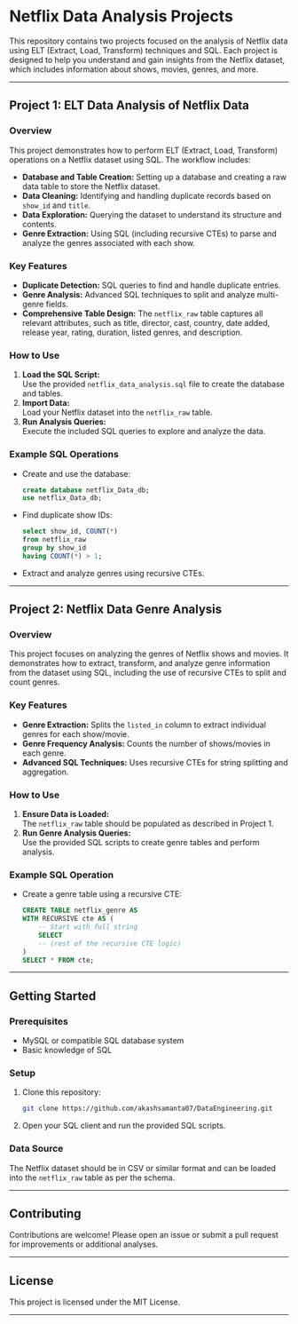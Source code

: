 # Netflix Data Analysis Projects

This repository contains two projects focused on the analysis of Netflix data using ELT (Extract, Load, Transform) techniques and SQL. Each project is designed to help you understand and gain insights from the Netflix dataset, which includes information about shows, movies, genres, and more.

---

## Project 1: ELT Data Analysis of Netflix Data

### Overview

This project demonstrates how to perform ELT (Extract, Load, Transform) operations on a Netflix dataset using SQL. The workflow includes:

- **Database and Table Creation:** Setting up a database and creating a raw data table to store the Netflix dataset.
- **Data Cleaning:** Identifying and handling duplicate records based on `show_id` and `title`.
- **Data Exploration:** Querying the dataset to understand its structure and contents.
- **Genre Extraction:** Using SQL (including recursive CTEs) to parse and analyze the genres associated with each show.

### Key Features

- **Duplicate Detection:** SQL queries to find and handle duplicate entries.
- **Genre Analysis:** Advanced SQL techniques to split and analyze multi-genre fields.
- **Comprehensive Table Design:** The `netflix_raw` table captures all relevant attributes, such as title, director, cast, country, date added, release year, rating, duration, listed genres, and description.

### How to Use

1. **Load the SQL Script:**  
   Use the provided `netflix_data_analysis.sql` file to create the database and tables.
2. **Import Data:**  
   Load your Netflix dataset into the `netflix_raw` table.
3. **Run Analysis Queries:**  
   Execute the included SQL queries to explore and analyze the data.

### Example SQL Operations

- Create and use the database:
  ```sql
  create database netflix_Data_db;
  use netflix_Data_db;
  ```
- Find duplicate show IDs:
  ```sql
  select show_id, COUNT(*) 
  from netflix_raw
  group by show_id 
  having COUNT(*) > 1;
  ```
- Extract and analyze genres using recursive CTEs.

---

## Project 2: Netflix Data Genre Analysis

### Overview

This project focuses on analyzing the genres of Netflix shows and movies. It demonstrates how to extract, transform, and analyze genre information from the dataset using SQL, including the use of recursive CTEs to split and count genres.

### Key Features

- **Genre Extraction:** Splits the `listed_in` column to extract individual genres for each show/movie.
- **Genre Frequency Analysis:** Counts the number of shows/movies in each genre.
- **Advanced SQL Techniques:** Uses recursive CTEs for string splitting and aggregation.

### How to Use

1. **Ensure Data is Loaded:**  
   The `netflix_raw` table should be populated as described in Project 1.
2. **Run Genre Analysis Queries:**  
   Use the provided SQL scripts to create genre tables and perform analysis.

### Example SQL Operation

- Create a genre table using a recursive CTE:
  ```sql
  CREATE TABLE netflix_genre AS
  WITH RECURSIVE cte AS (
      -- Start with full string
      SELECT 
      -- (rest of the recursive CTE logic)
  )
  SELECT * FROM cte;
  ```

---

## Getting Started

### Prerequisites

- MySQL or compatible SQL database system
- Basic knowledge of SQL

### Setup

1. Clone this repository:
   ```bash
   git clone https://github.com/akashsamanta07/DataEngineering.git
   ```
2. Open your SQL client and run the provided SQL scripts.

### Data Source

The Netflix dataset should be in CSV or similar format and can be loaded into the `netflix_raw` table as per the schema.

---

## Contributing

Contributions are welcome! Please open an issue or submit a pull request for improvements or additional analyses.

---

## License

This project is licensed under the MIT License.

---


